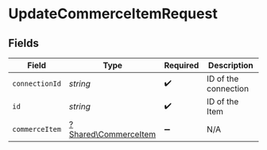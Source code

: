 # UpdateCommerceItemRequest


## Fields

| Field                                                       | Type                                                        | Required                                                    | Description                                                 |
| ----------------------------------------------------------- | ----------------------------------------------------------- | ----------------------------------------------------------- | ----------------------------------------------------------- |
| `connectionId`                                              | *string*                                                    | :heavy_check_mark:                                          | ID of the connection                                        |
| `id`                                                        | *string*                                                    | :heavy_check_mark:                                          | ID of the Item                                              |
| `commerceItem`                                              | [?Shared\CommerceItem](../../Models/Shared/CommerceItem.md) | :heavy_minus_sign:                                          | N/A                                                         |
